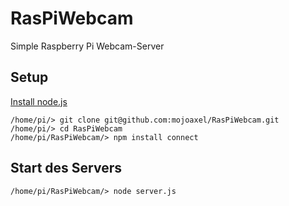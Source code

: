RasPiWebcam
===========

Simple Raspberry Pi Webcam-Server

Setup
-----

[Install node.js](http://jankarres.de/2013/07/raspberry-pi-node-js-installieren/)

```
/home/pi/> git clone git@github.com:mojoaxel/RasPiWebcam.git
/home/pi/> cd RasPiWebcam
/home/pi/RasPiWebcam/> npm install connect
```

Start des Servers
-----------------

```
/home/pi/RasPiWebcam/> node server.js
```

